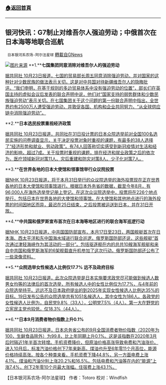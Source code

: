 ###  [:house:返回首頁](https://github.com/ourhimalayas/txt)
---


## 银河快讯：G7制止对维吾尔人强迫劳动；中俄首次在日本海等地联合巡航
` 日本银河系农场-阿尔法星球` [轉載自GNews](https://gnews.org/zh-hans/1614017/)

![](https://assets.gnews.org/wp-content/uploads/2021/10/图片1-76.png)[图片来源](https://www.dwnews.com/)
**1.****七国集团同意消除对维吾尔人的强迫劳动**

[据共同社 10月23日报道，七国的贸易部长周五同意消除强迫劳动，并对国家的这种针对少数民族的做法表示关切，这是对中共国对待新疆维吾尔人的隐晦批评。“我们申明，在基于规则的多边贸易体系中没有强迫劳动的位置”，部长们在英国主持的虚拟会议后发表的联合声明中说，他们对“国家支持的弱势群体和少数民族强迫劳动”表示关切。在七国集团关于这个问题的第一份联合声明中指出，全世界约有2500万人遭受强迫劳动，并敦促各国、机构和企业共同努力，“从全球供应链中消除强迫劳动”。](https://english.kyodonews.net/news/2021/10/af63c3d6f1d5-g-7-voice-concern-over-forced-labor-amid-chinas-treatment-of-uyghurs.html)

**2.****日本选民投票重视经济政策**

[据共同社 10月23日报道，共同社在31日投计票的日本众院选举前对全国100名选民实施的问卷调查显示，关于决定投票对象时重视的课题，有最多的38人选择了“经济形势和就业、劳动政策”。有74人回答称切实感受到新冠疫情对生活和经济的影响，超过7成。关于投票时重视的课题，排在经济和就业政策之后的依次为，医疗领域新冠对策11人、灾后重建和防灾对策8人、少子化对策7人。](https://tchina.kyodonews.net/news/2021/10/1f483fa9ffbb--7.html)

**3.****在世界各地的日本大使馆和领事馆举行众议院投票**

[据NHK 10月23日报道，将于本月31日举行的众议院选举的海外投票现在正在世界各地的日本大使馆和领事馆进行。根据日本外务省的数据，截至今年8月，有96,000人在海外选举登记册上登记。在这次众议院选举中，投票将在226个地点举行，包括日本在世界各地的大使馆和领事馆。在大使馆和其他地点进行的海外投票的时间因地区而异，最迟在25日结束，之后投票被运送到日本，并在31日开放。](https://www3.nhk.or.jp/news/html/20211023/k10013318291000.html?utm_int=news-international_contents_list-items_010)

**4.****中共国和俄罗斯宣布首次在日本海等地区进行的联合海军巡逻行动**

[据NHK 10月23日报道，中共国国防部宣布，本月17日至23日，两国舰艇首次在日本海、西太平洋和东中国海水域进行联合巡逻。俄罗斯国防部还说，这些舰艇“首次通过津轻海峡作为其活动的一部分”。包括驱逐舰在内的总共10艘海军舰艇和来自中共国和俄罗斯海军的6架舰载直升机参加了这次行动，俄罗斯国防部还公布了一些录像资料。](https://www3.nhk.or.jp/news/html/20211023/k10013319261000.html?utm_int=news-international_contents_list-items_003)

**5.****众院选举女性候选人比例仅17.7% 远不及政府目标**

[据共同社 10月23日报道，此次众院选举是日本实施要求政党尽可能做到候选人数男女均等的法律后的首次选举，所有候选人中的女性比例仅为17.7%，与4年前的众院选举持平。远远不及日本政府提出的到2025年实现女性候选人比例达35%的目标。19日发布公告的众院选举共有1051名候选人，其中女性为186人。各政党的女性候选人比例为，自民党9.8%（33人），公明党7.5%（4人）。第一大在野党的立宪民主党也较低，仅18.3%（44人）。](https://tchina.kyodonews.net/news/2021/10/65b9ff4650d9-177-.html)

**6.****日本9月消费者物价指数上升0.1%**

[据共同社 10月23日报道，日本总务省公布的9月全国消费者物价指数（2020年为100，生鲜食品除外）为99.8，比上年同期上升0.1%。这是该指数在2020年3月后时隔近1年半首次转增。手机资费降价，但原油价格高涨导致电费和汽油涨价。进入10月后，标准汽油价格创下7年来新高，煤油也升至6年零11个月高位，能源价格持续高涨。按各个种类来看，手机资费下降44.8%，另一方面电费上涨4.1%。煤油和汽油分别上涨20.2%和16.5%。包括电费和汽油等在内的“能源”上涨7.4%，创下2年零10个月最大涨幅。住宿费上涨43.1%。](https://tchina.kyodonews.net/news/2021/10/6e844d9a9dea-901.html)

【日本银河系农场-阿尔法星球】
作者：Totoro
校对：Windfish
